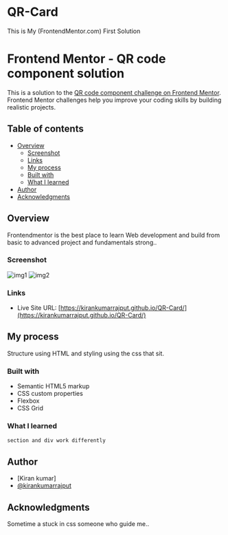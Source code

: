 # QR-Card
This is My (FrontendMentor.com) First Solution
# Frontend Mentor - QR code component solution

This is a solution to the [QR code component challenge on Frontend Mentor](https://www.frontendmentor.io/challenges/qr-code-component-iux_sIO_H). Frontend Mentor challenges help you improve your coding skills by building realistic projects. 

## Table of contents

- [Overview](#overview)
  - [Screenshot](#screenshot)
  - [Links](#links)
  - [My process](#my-process)
  - [Built with](#built-with)
  - [What I learned](#what-i-learned)
- [Author](#author)
- [Acknowledgments](#acknowledgments)

## Overview
  Frontendmentor is the best place to learn Web development and build from basic to advanced project and fundamentals strong..
  
### Screenshot

![img1](./Screenshot1.png)
![img2](./Screenshot2.png)

### Links

- Live Site URL: [https://kirankumarrajput.github.io/QR-Card/](https://kirankumarrajput.github.io/QR-Card/)

## My process

Structure using HTML and styling using the css that sit.

### Built with

- Semantic HTML5 markup
- CSS custom properties
- Flexbox
- CSS Grid
### What I learned

```html
section and div work differently
```

## Author

- [Kiran kumar]
- [@kirankumarrajput](https://www.frontendmentor.io/profile/kirankumarrajput)



## Acknowledgments

Sometime a stuck in css someone who guide me..


